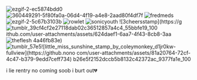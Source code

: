 ![ezgif-2-ec5874bdd0](https://github.com/user-attachments/assets/4705da99-4ccb-47b4-9133-7b2c687dcf34)
![360449291-5f80fa0a-06d4-4f19-a4e8-2aad80f4df7f](https://github.com/user-attachments/assets/13d33b3b-8fbe-4ca2-b220-fecd1d055ab9)
![fredmeds](https://github.com/user-attachments/assets/41825f89-43cf-4b8e-9335-f6e051152e44)
![ezgif-2-5c67b3103b](https://github.com/user-attachments/assets/94c9c53e-c44d-4d73-b4ac-393e317681a2)
![rowlet](https://github.com/user-attachments/assets/dfc0b78c-c175-4eb1-8847-ff8df943736d)
![sonicyouth](https://github.com/user-attachments/assets/a16c0e28-bc88-4c45-b558-1bc4dcc67b6c)
![3cheersstamp](https://g![tumblr_39cf4cf2e27118dab02c36512857a4c4_55bbfe19_100](https://github.com/user-attachments/assets/9f57e909-320a-4846-9e1c-dd2e653bc98d)
ithub.com/user-attachments/assets/624daef1-6aa7-4f43-8cb8-3aa![theflesh](https://github.com/user-attachments/assets/af2d8ec0-a019-4486-baac-da43bb85265e)
4a46fb83e)
![tumblr_57e5![little_miss_sunshine_stamp_by_coleymonkey_d1jr0kw-fullview](https://github.![nono](https://github.com/user-attachments/assets/cb00391c-cb0c-43d6-b917-4ad425f7a13b)
com/user-attachments/assets/81a20764-72cf-4c47-b379-9edd7ceff734)
b26e5f2152dccb5b8132c42372ac_9377fa1e_100](https://github.com/user-attachments/assets/04eb5172-c8c6-4a39-8073-63819b4e3517)

i lie rentry no coming soob i burt out💔
